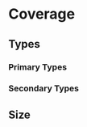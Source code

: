 <!-- describe primary and secondary types and how that works -->
<!-- for all combos of primary and secondary keys what is the size of the dataset, how many objects there are and how big that data is (with a date of last updated) -->
<!-- random note but don't forget to try the other way of rendering images to see if that makes it work on the hosted version -->
<!-- mention that your using rest principles and it's happening with a get request -->

# Coverage

## Types

### Primary Types

### Secondary Types

## Size 